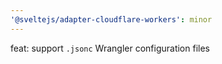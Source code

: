 ```yaml
---
'@sveltejs/adapter-cloudflare-workers': minor
---
```


feat: support `.jsonc` Wrangler configuration files
